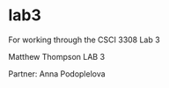 lab3
====

For working through the CSCI 3308 Lab 3

Matthew Thompson
LAB 3

Partner: Anna Podoplelova
